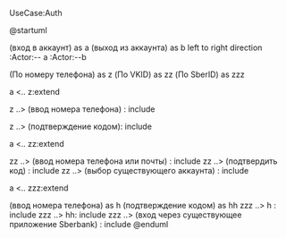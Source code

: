 UseCase:Auth

@startuml

(вход в аккаунт) as a
(выход из аккаунта) as b
left to right direction
:Actor:-- a
:Actor:--b

(По номеру телефона) as z
(По  VKID) as zz
(По SberID) as zzz

a <.. z:extend

z ..> (ввод номера телефона) : include

z ..> (подтверждение кодом): include


a <.. zz:extend

zz ..> (ввод номера телефона или почты) : include
zz ..> (подтвердить код) : include
zz ..> (выбор существующего аккаунта) : include

a <.. zzz:extend

(ввод номера телефона) as h
(подтверждение кодом) as hh
zzz ..> h : include
zzz ..> hh: include
zzz ..> (вход через существующее приложение Sberbank) : include
@enduml
